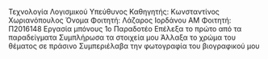 Τεχνολογία Λογισμικού
Υπεύθυνος Καθηγητής: Κωνσταντίνος Χωριανόπουλος
Όνομα Φοιτητή: Λάζαρος Ιορδάνου
ΑΜ Φοιτητή: Π2016148
Εργασία μπόνους
1ο Παραδοτέο
Επέλεξα το πρώτο από τα παραδείγματα
Συμπλήρωσα τα στοιχεία μου
Άλλαξα το χρώμα του θέματος σε πράσινο
Συμπεριέλαβα την φωτογραφία του βιογραφικού μου
